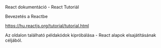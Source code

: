 React dokumentáció - React Tutoriál

Bevezetés a Reactbe

https://hu.reactjs.org/tutorial/tutorial.html

Az oldalon található példakódok kipróbálása - React alapok elsajátításának céljából.